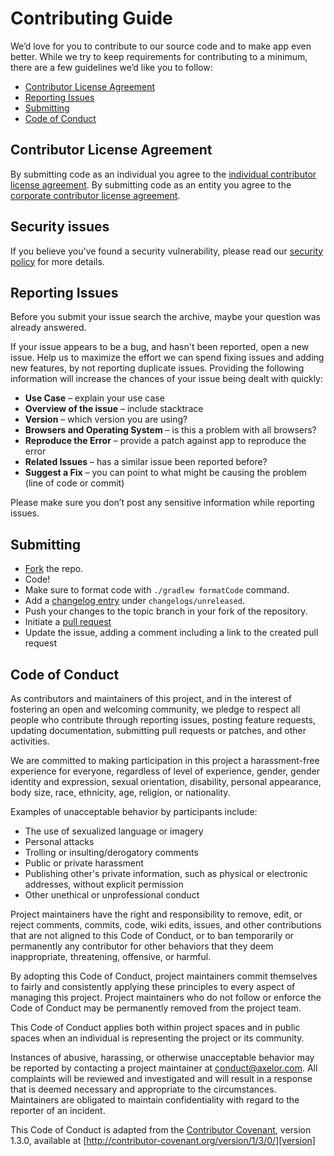 # Contributing Guide

We’d love for you to contribute to our source code and to make app even better.
While we try to keep requirements for contributing to a minimum,
there are a few guidelines we’d like you to follow:

* [Contributor License Agreement](#contributor-license-agreement)
* [Reporting Issues](#reporting-issues)
* [Submitting](#submitting)
* [Code of Conduct](#code-of-conduct)

## Contributor License Agreement

By submitting code as an individual you agree to the [individual contributor license agreement][individual-cla].
By submitting code as an entity you agree to the [corporate contributor license agreement][corporate-cla].

## Security issues

If you believe you've found a security vulnerability, please read our [security policy](SECURITY.md) for more details.

## Reporting Issues

Before you submit your issue search the archive, maybe your question was already answered.

If your issue appears to be a bug, and hasn't been reported, open a new issue.
Help us to maximize the effort we can spend fixing issues and adding new features,
by not reporting duplicate issues. Providing the following information will increase
the chances of your issue being dealt with quickly:

* **Use Case** – explain your use case
* **Overview of the issue** – include stacktrace
* **Version** – which version you are using?
* **Browsers and Operating System** – is this a problem with all browsers?
* **Reproduce the Error** – provide a patch against app to reproduce the error
* **Related Issues** – has a similar issue been reported before?
* **Suggest a Fix** – you can point to what might be causing the problem (line of code or commit)

Please make sure you don’t post any sensitive information while reporting issues.

## Submitting

* [Fork](https://help.github.com/articles/fork-a-repo/) the repo.
* Code!
* Make sure to format code with `./gradlew formatCode` command.
* Add a [changelog entry](changelogs/REAMDE.md) under `changelogs/unreleased`.
* Push your changes to the topic branch in your fork of the repository.
* Initiate a [pull request](http://help.github.com/send-pull-requests/)
* Update the issue, adding a comment including a link to the created pull request

## Code of Conduct

As contributors and maintainers of this project, and in the interest of
fostering an open and welcoming community, we pledge to respect all people who
contribute through reporting issues, posting feature requests, updating
documentation, submitting pull requests or patches, and other activities.

We are committed to making participation in this project a harassment-free
experience for everyone, regardless of level of experience, gender, gender
identity and expression, sexual orientation, disability, personal appearance,
body size, race, ethnicity, age, religion, or nationality.

Examples of unacceptable behavior by participants include:

* The use of sexualized language or imagery
* Personal attacks
* Trolling or insulting/derogatory comments
* Public or private harassment
* Publishing other's private information, such as physical or electronic
  addresses, without explicit permission
* Other unethical or unprofessional conduct

Project maintainers have the right and responsibility to remove, edit, or
reject comments, commits, code, wiki edits, issues, and other contributions
that are not aligned to this Code of Conduct, or to ban temporarily or
permanently any contributor for other behaviors that they deem inappropriate,
threatening, offensive, or harmful.

By adopting this Code of Conduct, project maintainers commit themselves to
fairly and consistently applying these principles to every aspect of managing
this project. Project maintainers who do not follow or enforce the Code of
Conduct may be permanently removed from the project team.

This Code of Conduct applies both within project spaces and in public spaces
when an individual is representing the project or its community.

Instances of abusive, harassing, or otherwise unacceptable behavior may be
reported by contacting a project maintainer at [conduct@axelor.com][mail]. All
complaints will be reviewed and investigated and will result in a response that
is deemed necessary and appropriate to the circumstances. Maintainers are
obligated to maintain confidentiality with regard to the reporter of an
incident.

This Code of Conduct is adapted from the [Contributor Covenant][homepage],
version 1.3.0, available at
[http://contributor-covenant.org/version/1/3/0/][version]

[mail]: mailto:conduct@axelor.com
[homepage]: http://contributor-covenant.org
[version]: http://contributor-covenant.org/version/1/3/0/
[individual-cla]: http://axelor.com/cla/individuel-cla/
[corporate-cla]: http://axelor.com/cla/corporate-cla/
